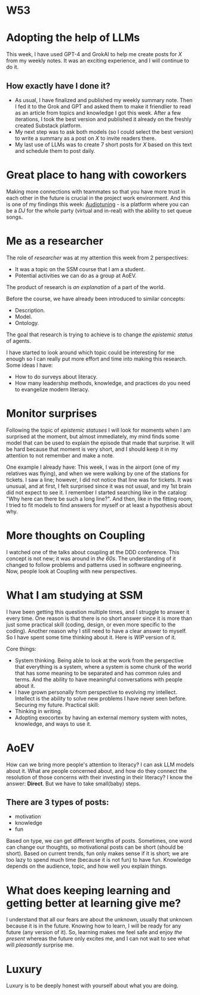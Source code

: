 # W53

# Adopting the help of LLMs
This week, I have used GPT-4 and GrokAI to help me create posts for *X* from my weekly notes. It was an exciting experience, and I will continue to do it.

## How exactly have I done it?
- As usual, I have finalized and published my weekly summary note. Then I fed it to the Grok and GPT and asked them to make it friendlier to read as an article from topics and knowledge I got this week. After a few iterations, I took the best version and published it already on the freshly created Substack platform.
- My next step was to ask both models (so I could select the best version) to write a summary as a post on *X* to invite readers there. 
- My last use of LLMs was to create 7 short posts for *X* based on this text and schedule them to post daily. 

# Great place to hang with coworkers
Making more connections with teammates so that you have more trust in each other in the future is crucial in the project work environment. And this is one of my findings this week:
[Audiotuning](https://tt.live) - is a platform where you can be a *DJ* for the whole party (virtual and in-real) with the ability to set queue songs. 

# Me as a researcher
The role of *researcher* was at my attention this week from 2 perspectives:
- It was a topic on the SSM course that I am a student. 
- Potential activities we can do as a group at AoEV. 

The product of research is *an explanation* of a part of the world. 

Before the course, we have already been introduced to similar concepts:
- Description.
- Model.
- Ontology.

The goal that research is trying to achieve is to change *the epistemic status* of agents. 

I have started to look around which topic could be interesting for me enough so I can really put more effort and time into making this research. Some ideas I have:
- How to do surveys about literacy.
- How many leadership methods, knowledge, and practices do you need to evangelize modern literacy.

# Monitor surprises
Following the topic of *epistemic statuses* I will look for moments when I am surprised at the moment, but almost immediately, my mind finds some model that can be used to explain the episode that made that surprise. It will be hard because that moment is very short, and I should keep it in my attention to not remember and make a note. 

One example I already have:
This week, I was in the airport (one of my relatives was flying), and when we were walking by one of the stations for tickets. I saw a line; however, I did not notice that line was for tickets. It was unusual, and at first, I felt surprised since it was not usual, and my 1st brain did not expect to see it. I remember I started searching like in the catalog: "Why here can there be such a long line?". And then, like in the fitting room, I tried to fit models to find answers for myself or at least a hypothesis about why.

# More thoughts on Coupling 
I watched one of the talks about coupling at the DDD conference. This concept is not new; it was around in *the 60s*. The understanding of it changed to follow problems and patterns used in software engineering. Now, people look at Coupling with new perspectives.

# What I am studying at SSM
I have been getting this question multiple times, and I struggle to answer it every time. One reason is that there is no short answer since it is more than just some practical skill (coding, design, or even more specific to the coding). Another reason why I still need to have a clear answer to myself. So I have spent some time thinking about it. Here is *WIP* version of it.

Core things:
- System thinking. Being able to look at the work from the perspective that everything is a system, where a system is some chunk of the world that has some meaning to be separated and has common rules and terms. And the ability to have meaningful conversations with people about it.
- I have grown personally from perspective to evolving my intellect. Intellect is the ability to solve new problems I have never seen before. Securing my future.
Practical skill:
- Thinking in writing.
- Adopting exocortex by having an external memory system with notes, knowledge, and ways to use it.

# AoEV
How can we bring more people's attention to literacy? I can ask LLM models about it. What are people concerned about, and how do they connect the resolution of those concerns with their investing in their literacy? I know the answer: **Direct**. But we have to take small(baby) steps. 

## There are 3 types of posts:
- motivation
- knowledge
- fun

Based on type, we can get different lengths of posts. Sometimes, one word can change our thoughts, so motivational posts can be short (should be short).
Based on current trends, fun only makes sense if it is short; we are too lazy to spend much time (because it is not fun) to have fun.
Knowledge depends on the audience, topic, and how well you explain things.

# What does keeping learning and getting better at learning give me? 
I understand that all our fears are about the unknown, usually that unknown because it is in the future. Knowing how to learn, I will be ready for any future (any version of it). So, learning makes me feel safe and enjoy *the present* whereas the future only excites me, and I can not wait to see what will *pleasantly* surprise me.

# Luxury
Luxury is to be deeply honest with yourself about what you are doing.

